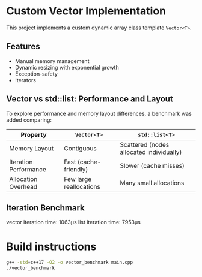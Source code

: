 # Custom Vector Implementation

This project implements a custom dynamic array class template `Vector<T>`.

## Features

- Manual memory management
- Dynamic resizing with exponential growth
- Exception-safety
- Iterators

## Vector vs std::list: Performance and Layout

To explore performance and memory layout differences, a benchmark was added comparing:

| Property                  | `Vector<T>`                        | `std::list<T>`                     |
|--------------------------|-------------------------------------|------------------------------------|
| Memory Layout            | Contiguous                         | Scattered (nodes allocated individually) |
| Iteration Performance    | Fast (cache-friendly)              | Slower (cache misses)             |
| Allocation Overhead      | Few large reallocations            | Many small allocations            |

## Iteration Benchmark

vector iteration time: 1063μs
list iteration time: 7953μs

# Build instructions

```bash
g++ -std=c++17 -O2 -o vector_benchmark main.cpp
./vector_benchmark